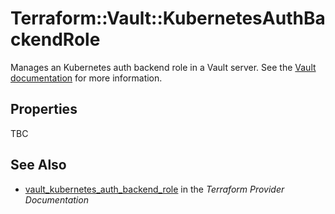 # Terraform::Vault::KubernetesAuthBackendRole

Manages an Kubernetes auth backend role in a Vault server. See the [Vault
documentation](https://www.vaultproject.io/docs/auth/kubernetes.html) for more
information.

## Properties

TBC

## See Also

* [vault_kubernetes_auth_backend_role](https://www.terraform.io/docs/providers/vault/r/kubernetes_auth_backend_role.html) in the _Terraform Provider Documentation_